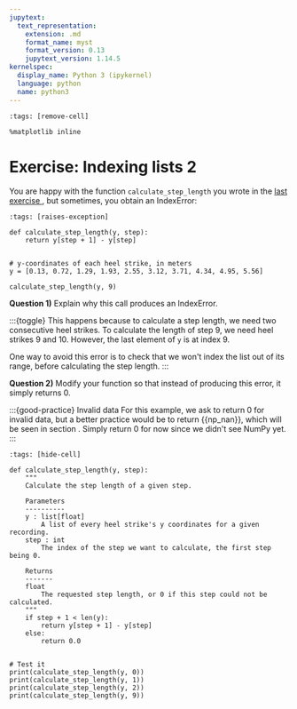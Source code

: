 ```yaml
---
jupytext:
  text_representation:
    extension: .md
    format_name: myst
    format_version: 0.13
    jupytext_version: 1.14.5
kernelspec:
  display_name: Python 3 (ipykernel)
  language: python
  name: python3
---
```


```{code-cell} ipython3
:tags: [remove-cell]

%matplotlib inline
```

# Exercise: Indexing lists 2

You are happy with the function `calculate_step_length` you wrote in the [last exercise ](python_lists_indexing_exercise1.md), but sometimes, you obtain an IndexError:

```{code-cell} ipython3
:tags: [raises-exception]

def calculate_step_length(y, step):
    return y[step + 1] - y[step]


# y-coordinates of each heel strike, in meters
y = [0.13, 0.72, 1.29, 1.93, 2.55, 3.12, 3.71, 4.34, 4.95, 5.56]

calculate_step_length(y, 9)
```

**Question 1)** Explain why this call produces an IndexError.

:::{toggle}
This happens because to calculate a step length, we need two consecutive heel strikes. To calculate the length of step 9, we need heel strikes 9 and 10. However, the last element of `y` is at index 9.

One way to avoid this error is to check that we won't index the list out of its range, before calculating the step length.
:::

**Question 2)** Modify your function so that instead of producing this error, it simply returns 0.

:::{good-practice} Invalid data
For this example, we ask to return 0 for invalid data, but a better practice would be to return {{np_nan}}, which will be seen in section [](numpy_inf_nan.md). Simply return 0 for now since we didn't see NumPy yet.
:::

```{code-cell} ipython3
:tags: [hide-cell]

def calculate_step_length(y, step):
    """
    Calculate the step length of a given step.

    Parameters
    ----------
    y : list[float]
        A list of every heel strike's y coordinates for a given recording.
    step : int
        The index of the step we want to calculate, the first step being 0.

    Returns
    -------
    float
        The requested step length, or 0 if this step could not be calculated.
    """
    if step + 1 < len(y):
        return y[step + 1] - y[step]
    else:
        return 0.0


# Test it
print(calculate_step_length(y, 0))
print(calculate_step_length(y, 1))
print(calculate_step_length(y, 2))
print(calculate_step_length(y, 9))
```
